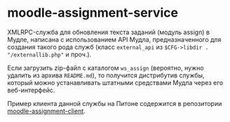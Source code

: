 moodle-assignment-service
=========================

XMLRPC-служба для обновления текста заданий (модуль assign) в Мудле, написана с 
использованием API Мудла, предназначенного для создания такого рода служб
(класс `external_api` из `$CFG->libdir . "/externallib.php"` и проч.).

Если загрузить zip-файл с каталогом `ws_assign` (вероятно, нужно удалить
из архива `README.md`), то получится дистрибутив службы,
который можно устанавливать штатными средствами Мудла через его веб-интерфейс.

Пример клиента данной службы на Питоне содержится в репозитории
[moodle-assignment-client](https://github.com/ulysses4ever/moodle-assignment-client).
